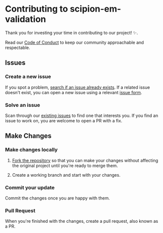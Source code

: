 # Contributing to scipion-em-validation

Thank you for investing your time in contributing to our project! :sparkles:. 

Read our [Code of Conduct](./CODE_OF_CONDUCT.md) to keep our community approachable and respectable.

## Issues
### Create a new issue

If you spot a problem, [search if an issue already exists](https://github.com/I2PC/scipion-em-validation/issues). If a related issue doesn't exist, you can open a new issue using a relevant [issue form](https://github.com/I2PC/scipion-em-validation/issues/new).

### Solve an issue

Scan through our [existing issues](https://github.com/I2PC/scipion-em-validation/issues) to find one that interests you. If you find an issue to work on, you are welcome to open a PR with a fix.

## Make Changes

### Make changes locally

1. [Fork the repository](https://docs.github.com/en/github/getting-started-with-github/fork-a-repo#fork-an-example-repository) so that you can make your changes without affecting the original project until you're ready to merge them.

4. Create a working branch and start with your changes.

### Commit your update

Commit the changes once you are happy with them.

### Pull Request

When you're finished with the changes, create a pull request, also known as a PR.